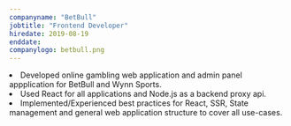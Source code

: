 ```yaml
---
companyname: "BetBull"
jobtitle: "Frontend Developer"
hiredate: 2019-08-19
enddate:
companylogo: betbull.png
---
```


<li>Developed online gambling web application and admin panel appplication for BetBull and Wynn Sports.</li>  
<li>Used React for all applications and Node.js as a backend proxy api.</li>  
<li>Implemented/Experienced best practices for React, SSR, State management and general web application structure to cover all use-cases.</li>

